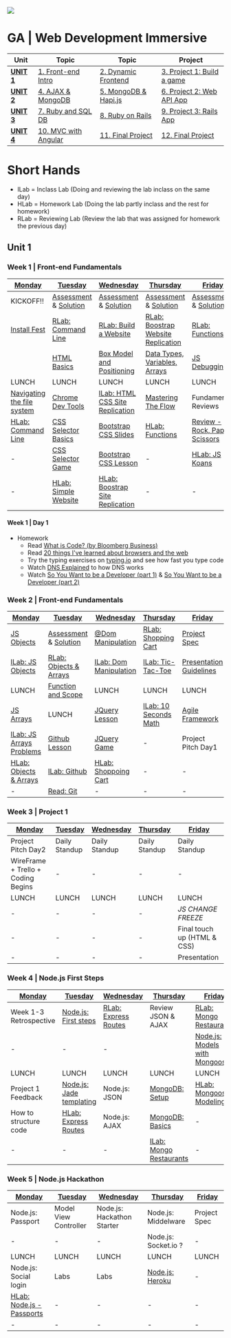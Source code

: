 ![](https://ga-dash.s3.amazonaws.com/production/assets/logo-9f88ae6c9c3871690e33280fcf557f33.png)
# GA | Web Development Immersive

| Unit                 | Topic                              | Topic                              | Project
|------------          |------------------------------------|------------------------------------|--------------------------------------
| **[UNIT 1](#unit1)** | [1. Front-end Intro](#week1)       | [2. Dynamic Frontend](#week2)      | [3. Project 1: Build a game](#week3)
| **[UNIT 2](#unit2)** | [4. AJAX & MongoDB](#week4)        | [5. MongoDB & Hapi.js](#week5)     | [6. Project 2: Web API App](#week6)
| **[UNIT 3](#unit3)** | [7. Ruby and SQL DB](#week7)       | [8. Ruby on Rails](#week8)         | [9. Project 3: Rails App](#week9)
| **[UNIT 4](#unit4)** | [10. MVC with Angular](#week10)    | [11. Final Project](#week11)       | [12. Final Project](#week12)

# Short Hands
- ILab = Inclass Lab (Doing and reviewing the lab inclass on the same day)
- HLab = Homework Lab (Doing the lab partly inclass and the rest for homework)
- RLab = Reviewing Lab (Review the lab that was assigned for homework the previous day)

<a name="unit1"></a>
## Unit 1

<a name="week1"></a>
### Week 1 | Front-end Fundamentals

| [Monday](#w1d1)                    | [Tuesday](#w1d2)                      | [Wednesday](#w1d3)                         | [Thursday](#w1d4)                          | [Friday](#w1d5)                        |
| ---------------------------------- | ------------------------------------- | ------------------------------------------ | ------------------------------------------ | -------------------------------------- |
| KICKOFF!!                          | [Assessment][1-2A] & [Solution][1-2Z] | [Assessment][1-3A] & [Solution][1-3Z]      | [Assessment][1-4A] & [Solution][1-4Z]      | [Assessment][1-5A] & [Solution][1-5Z]  |
| [Install Fest][1-1A]               | [RLab: Command Line][1-1C]            | [RLab: Build a Website][1-2F]              | [RLab: Boostrap Website Replication][1-3F] | [RLab: Functions][1-4E]                |
|                                    | [HTML Basics][1-2B]                   | [Box Model and Positioning][1-3B]          | [Data Types, Variables, Arrays][1-4C]      | [JS Debugging][1-5B]                   |
| LUNCH                              | LUNCH                                 | LUNCH                                      | LUNCH                                      | LUNCH                                  |
| [Navigating the file system][1-1B] | [Chrome Dev Tools][1-2C]              | [ILab: HTML CSS Site Replication][1-3C]    | [Mastering The Flow][1-4D]                 | Fundamental Reviews                    |
| [HLab: Command Line][1-1C]         | [CSS Selector Basics][1-2D]           | [Bootstrap CSS Slides][1-3D]               | [HLab: Functions][1-4E]                    | [Review - Rock, Paper, Scissors][1-5C] |
| -                                  | [CSS Selector Game][1-2E]             | [Bootstrap CSS Lesson][1-3E]               | -                                          | [HLab: JS Koans][1-5D]                 |
| -                                  | [HLab: Simple Website][1-2F]          | [HLab: Boostrap Site Replication][1-3F]    | -                                          | -                                      |

[1-1A]: 00-programming/install-fest/README.md                           "Install Fest"
[1-1B]: 01-workflow/navigating-the-file-system-lesson                   "Navigating the file system"
[1-1C]: https://github.com/wdi-hk-12/lab-command-line                   "HLab: Command line"

[1-2A]: 14-assessments/w01d2.md                                         "Assessment"
[1-2Z]: 14-assessments/w01d2-solution.md                                "Assessment Solution"
[1-2B]: 02-front-end-intro/html-basics-lesson                           "HTML Basics"
[1-2C]: 01-workflow/chrome-dev-tools-lesson                             "Chrome Dev Tools"
[1-2D]: 02-front-end-intro/css-selector-basics                          "CSS Selector Basics"
[1-2E]: http://flukeout.github.io                                       "CSS Selector Game"
[1-2F]: https://github.com/wdi-hk-12/lab-simple-website                 "HLab: Build website"

[1-3A]: 14-assessments/w01d3.md                                         "Assessment"
[1-3Z]: 14-assessments/w01d3-solution.html                              "Assessment Solution"
[1-3B]: 02-front-end-intro/css-box-model-and-positioning                "Box Model and Positioning"
[1-3C]: https://github.com/wdi-hk-12/lab-html-css-site-replication      "ILab: CSS Web Replication"
[1-3D]: 02-front-end-intro/css-bootstrap-lesson                         "Bootstrap CSS Lesson"
[1-3E]: https://presentations.generalassemb.ly/649ce6766e83f246e122     "Bootstrap CSS Slides"
[1-3F]: https://github.com/wdi-hk-12/lab-bootstrap-site-replication     "HLab: Bootstrap Web Replication"

[1-4A]: 14-assessments/w01d4.md                                         "Assessment"
[1-4Z]: 14-assessments/w01d4-solution.md                                "Assessment Solution"
[1-4C]: 00-programming/js-data-types-variables-and-arrays               "Data Types, Variables, Arrays"
[1-4D]: 00-programming/js-mastering-the-flow-lesson                     "Mastering The Flow"
[1-4E]: https://github.com/wdi-hk-12/lab-js-functions                   "HLabs: Functions"

[1-5A]: 14-assessments/w01d5.md                                         "Assessment"
[1-5Z]: 14-assessments/w01d5-solution.md                                "Assessment Solution"
[1-5B]: 00-programming/js-debugging-lesson                              "JS Debugging"
[1-5C]: 00-programming/js-fundamental-reviews/rock-paper-scissors.js    "Review - Rock, Paper, Scissors"
[1-5D]: https://github.com/wdi-hk-12/JavaScript-Koans                   "HLab: JS Koans"

#### Week 1 | Day 1
<a name="w1d1"></a>

- Homework
  - Read [What is Code? (by Bloomberg Business)](http://www.bloomberg.com/graphics/2015-paul-ford-what-is-code/)
  - Read [20 things I've learned about browsers and the web](http://www.20thingsilearned.com/en-US/home)
  - Try the typing exercises on [typing.io](https://www.typing.io/) and see how fast you type code
  - Watch [DNS Explained](https://www.youtube.com/watch?v=72snZctFFtA) to how DNS works
  - Watch [So You Want to be a Developer (part 1)](https://www.youtube.com/watch?v=WCuUWGmatpU) & [So You Want to be a Developer (part 2)](https://www.youtube.com/watch?v=kqFcF_jRrx0)

<a name="week2"></a>
### Week 2 | Front-end Fundamentals

| [Monday](#w2d1)                  | [Tuesday](#w2d2)                      | [Wednesday](#w2d3)             | [Thursday](#w2d4)             | [Friday](#w2d5)                 |
| -------------------------------- | ------------------------------------- | ------------------------------ | ----------------------------- | ------------------------------- |
| [JS Objects][2-1A]               | [Assessment][2-2A] & [Solution][1-2Z] | [@Dom Manipulation][2-3A]      | [RLab: Shopping Cart][2-3E]   | [Project Spec][2-5A]            |
| [ILab: JS Objects][2-1B]         | [RLab: Objects & Arrays][2-1E]        | [ILab: Dom Manipulation][2-3B] | [ILab: Tic-Tac-Toe][2-4A]     | [Presentation Guidelines][2-5B] |
| LUNCH                            | [Function and Scope][2-2B]            | LUNCH                          | LUNCH                         | LUNCH                           |
| [JS Arrays][2-1C]                | LUNCH                                 | [JQuery Lesson][2-3C]          | [ILab: 10 Seconds Math][2-4B] | [Agile Framework][2-5C]         |
| [ILab: JS Arrays Problems][2-1D] | [Github Lesson][2-2C]                 | [JQuery Game][2-3D]            | -                             | Project Pitch Day1              |
| [HLab: Objects & Arrays][2-1E]   | [ILab: Github][2-2D]                  | [HLab: Shoppoing Cart][2-3E]   | -                             | -                               |
| -                                | [Read: Git][2-2E]                     | -                              | -                             | -                               |

[2-1A]: 00-programming/js-objects-lesson                                      "JS Objects"
[2-1B]: https://github.com/wdi-hk-12/lab-js-problems-objects                  "ILab: JS Objects"
[2-1C]: 00-programming/js-arrays-lesson                                       "JS Arrays"
[2-1D]: https://github.com/wdi-hk-12/lab-js-problems-arrays                   "ILab: JS Arrays Problems"
[2-1E]: https://github.com/wdi-hk-12/lab-js-problems-objects-and-arrays       "HLab: Objects & Arrays"

[2-2A]: 14-assessments/w02d2.md                                               "Assessment"
[2-2Z]: 14-assessments/w02d2-solution.md                                      "Assessment Solution"
[2-2B]: 00-programming/js-functions-and-scope                                 "Function and Scope"
[2-2C]: 01-workflow/git-github-lesson                                         "Github Lesson"
[2-2D]: https://github.com/wdi-hk-12/lab-git-github                           "ILab: Github"
[2-2E]: https://git-scm.com/doc                                               "Read: Git"

[2-3A]: 02-front-end-intro/js-dom-manipulation-lesson                         "Dom Manipulation"
[2-3B]: https://github.com/wdi-hk-12/lab-js-dom-manipulation                  "ILab: Dom Manipulation"
[2-3C]: 02-front-end-intro/js-jquery-lesson                                   "JQuery Lesson"
[2-3D]: http://jqexercise.droppages.com/                                      "JQuery Game"
[2-3E]: https://github.com/wdi-hk-12/lab-shopping-cart                        "HLab: Shopping Cart"

[2-4A]: https://github.com/wdi-hk-12/lab-js-tic-tac-toe                       "ILab: Tic-Tac-Toe Lab"
[2-4B]: https://github.com/wdi-hk-12/lab-ten-seconds-math                     "ILab: 10 Seconds Math"

[2-5A]: projects/project-01.md                                                "Project Spec"
[2-5B]: projects/presentation_guideline.md                                    "Presentation Guidelines"
[2-5C]: 01-workflow/agile-user-stories-wireframes-lesson                      "Agile Framework"

<a name="week3"></a>
### Week 3 | Project 1

| [Monday](#w3d1)                          | [Tuesday](#w3d2)                        | [Wednesday](#w3d3)                      | [Thursday](#w3d4)                       | [Friday](#w3d5)                         |
| ---------------------------------------- | --------------------------------------- | --------------------------------------- | --------------------------------------- | --------------------------------------- |
| Project Pitch Day2                       | Daily Standup                           | Daily Standup                           | Daily Standup                           | Daily Standup                           |
| WireFrame + Trello + Coding Begins       | -                                       | -                                       | -                                       | -                                       |
| LUNCH                                    | LUNCH                                   | LUNCH                                   | LUNCH                                   | LUNCH                                   |
| -                                        | -                                       | -                                       | -                                       | *JS CHANGE FREEZE*                      |
| -                                        | -                                       | -                                       | -                                       | Final touch up (HTML & CSS)             |
| -                                        | -                                       | -                                       | -                                       | Presentation                            |

<a name="week4"></a>
### Week 4 | Node.js First Steps

| [Monday](#w4d1)                          | [Tuesday](#w4d2)                        | [Wednesday](#w4d3)                      | [Thursday](#w4d4)                       | [Friday](#w4d5)                         |
| ---------------------------------------- | --------------------------------------- | --------------------------------------- | --------------------------------------- | --------------------------------------- |
| Week 1-3 Retrospective                   | [Node.js: First steps][4-2A]            | [RLab: Express Routes][4-2C]            | Review JSON & AJAX                      | [RLab: Mongo Restaurants][4-4C]         |
| -                                        | -                                       | -                                       |                                         | [Node.js: Models with Mongoose][4-5A]   |
| LUNCH                                    | LUNCH                                   | LUNCH                                   | LUNCH                                   | LUNCH                                   |
| Project 1 Feedback                       | [Node.js: Jade templating][4-2B]        | Node.js: JSON                           | [MongoDB: Setup][4-4A]                  | [HLab: Mongoose Modeling][4-5B]         |
| How to structure code                    | [HLab: Express Routes][4-2C]            | Node.js: AJAX                           | [MongoDB: Basics][4-4B]                 | -                                       |
| -                                        | -                                       | -                                       | [ILab: Mongo Restaurants][4-4C]         | -                                       |

[4-2A]: 04-node.js/node-express-intro                                          "Node.js: First Steps"
[4-2B]: https://www.sitepoint.com/jade-tutorial-for-beginners/                 "Node.js: Jade intro"
[4-2C]: https://github.com/wdi-hk-12/lab-express-routing                       "HLab: Express Routes"

[4-4A]: 05-databases/mongodb/setup.md                                          "MongoDB: Setup"
[4-4B]: 05-databases/mongodb/basics.md                                         "MongoDB: Basics"
[4-4C]: https://github.com/wdi-hk-12/lab-mongo-restaurants                     "ILab: Mongo Restaurants"

[4-5A]: 04-node.js/node-express-mongo-models-lesson                            "Node.js: Mongoose"
[4-5B]: https://github.com/wdi-hk-12/lab-node-express-mongo-modeling           "HLab: Mongoose Modeling"

<a name="week5"></a>
### Week 5 | Node.js Hackathon

| [Monday](#w5d1)                          | [Tuesday](#w5d2)                        | [Wednesday](#w5d3)                      | [Thursday](#w5d4)                       | [Friday](#w4d5)                         |
| ---------------------------------------- | --------------------------------------- | --------------------------------------- | --------------------------------------- | --------------------------------------- |
| Node.js: Passport                        | Model View Controller                   | Node.js: Hackathon Starter              | Node.js: Middelware                     | Project Spec                            |
| -                                        | -                                       | -                                       | Node.js: Socket.io ?                    | -                                       |
| LUNCH                                    | LUNCH                                   | LUNCH                                   | LUNCH                                   | LUNCH                                   |
| Node.js: Social login                    | Labs                                    | Labs                                    | [Node.js: Heroku][5-4A]                 | -                                       |
|[HLab: Node.js - Passports][5-1A]         | -                                       | -                                       | -                                       | -                                       |
| -                                        | -                                       | -                                       | -                                       | -                                       |

[5-1A]: https://github.com/wdi-hk-12/nodejs-passport                                          "Node.js: Passport"
[5-4A]: 04-node.js/node-deployment-heroku                                                     "Node.js: Heroku"
